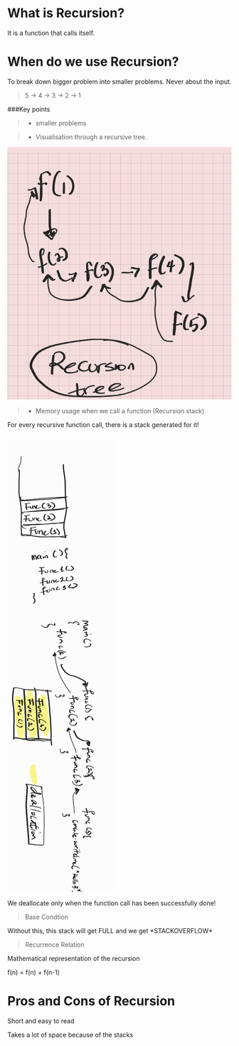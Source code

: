 # What is Recursion? 
It is a function that calls itself.

# When do we use Recursion?
To break down bigger problem into smaller problems. Never about the input.<br />
> 5 -> 4 -> 3 -> 2 -> 1


###Key points
> - smaller problems

> - Visualisation through a recursive tree.

![Single Recursion tree](images/Recursion_tree.jpeg)

> - Memory usage when we call a function (Recursion stack)
<p> For every recursive function call, there is a stack generated for it!</p>

![Memory stacks](images/Memory.jpeg)

We deallocate only when the function call has been successfully done!

> Base Condtion
<p> Without this, this stack will get FULL and we get *STACKOVERFLOW*</p>

> Recurrence Relation
<p> Mathematical representation of the recursion </p>
<p> f(n) = f(n) + f(n-1)</p>

# Pros and Cons of Recursion

<p> Short and easy to read</p>
<p> Takes a lot of space because of the stacks</p>